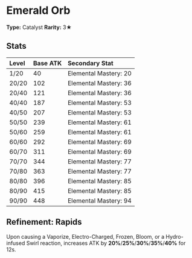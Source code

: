 # Emerald Orb

**Type:** Catalyst
**Rarity:** 3★

## Stats

| Level | Base ATK | Secondary Stat |
| :--- | :--- | :--- |
| 1/20 | 40 | Elemental Mastery: 20 |
| 20/20 | 102 | Elemental Mastery: 36 |
| 20/40 | 121 | Elemental Mastery: 36 |
| 40/40 | 187 | Elemental Mastery: 53 |
| 40/50 | 207 | Elemental Mastery: 53 |
| 50/50 | 239 | Elemental Mastery: 61 |
| 50/60 | 259 | Elemental Mastery: 61 |
| 60/60 | 292 | Elemental Mastery: 69 |
| 60/70 | 311 | Elemental Mastery: 69 |
| 70/70 | 344 | Elemental Mastery: 77 |
| 70/80 | 363 | Elemental Mastery: 77 |
| 80/80 | 396 | Elemental Mastery: 85 |
| 80/90 | 415 | Elemental Mastery: 85 |
| 90/90 | 448 | Elemental Mastery: 94 |

## Refinement: Rapids

Upon causing a Vaporize, Electro-Charged, Frozen, Bloom, or a Hydro-infused Swirl reaction, increases ATK by **20%**/**25%**/**30%**/**35%**/**40%** for 12s.

